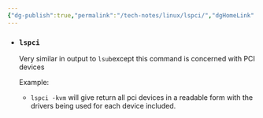 ```yaml
---
{"dg-publish":true,"permalink":"/tech-notes/linux/lspci/","dgHomeLink":true,"dgPassFrontmatter":false}
---
```


- ### `lspci`

  Very similar in output to `lsub`except this command is concerned with PCI devices

  Example:

  - `lspci -kvm` will give return all pci devices in a readable form with the drivers being used for each device included.